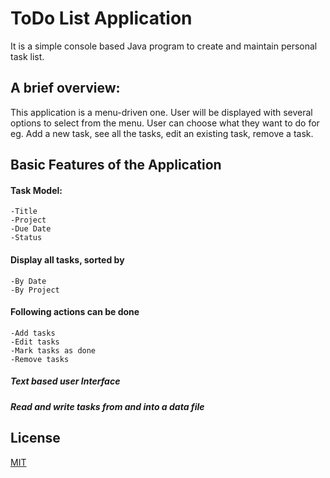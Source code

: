 # ToDo List Application

 It is a simple console based Java program to create and maintain personal task list.

## A brief overview:

This application is a menu-driven one. User will be displayed with several options to select from the menu.
User can choose what they want to do for eg. Add a new task, see all the tasks, edit an existing task, remove a task.
 
## Basic Features of the Application

#### Task Model:
    -Title
    -Project
    -Due Date
    -Status
#### Display all tasks, sorted by
    -By Date
    -By Project
    
#### Following actions can be done
    -Add tasks
    -Edit tasks
    -Mark tasks as done
    -Remove tasks
    
##### Text based user Interface
##### Read and write tasks from and into a data file
     
## License
[MIT](https://choosealicense.com/licenses/mit/)


